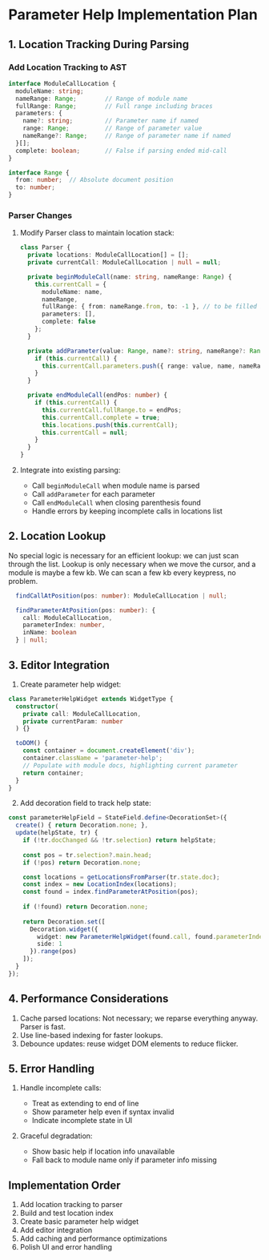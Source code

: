 # Parameter Help Implementation Plan

## 1. Location Tracking During Parsing

### Add Location Tracking to AST
```typescript
interface ModuleCallLocation {
  moduleName: string;
  nameRange: Range;        // Range of module name
  fullRange: Range;        // Full range including braces
  parameters: {
    name?: string;         // Parameter name if named
    range: Range;          // Range of parameter value
    nameRange?: Range;     // Range of parameter name if named
  }[];
  complete: boolean;       // False if parsing ended mid-call
}

interface Range {
  from: number;  // Absolute document position
  to: number;
}
```

### Parser Changes
1. Modify Parser class to maintain location stack:
   ```typescript
   class Parser {
     private locations: ModuleCallLocation[] = [];
     private currentCall: ModuleCallLocation | null = null;
   
     private beginModuleCall(name: string, nameRange: Range) {
       this.currentCall = {
         moduleName: name,
         nameRange,
         fullRange: { from: nameRange.from, to: -1 }, // to be filled in
         parameters: [],
         complete: false
       };
     }
   
     private addParameter(value: Range, name?: string, nameRange?: Range) {
       if (this.currentCall) {
         this.currentCall.parameters.push({ range: value, name, nameRange });
       }
     }
   
     private endModuleCall(endPos: number) {
       if (this.currentCall) {
         this.currentCall.fullRange.to = endPos;
         this.currentCall.complete = true;
         this.locations.push(this.currentCall);
         this.currentCall = null;
       }
     }
   }
   ```

2. Integrate into existing parsing:
   - Call `beginModuleCall` when module name is parsed
   - Call `addParameter` for each parameter
   - Call `endModuleCall` when closing parenthesis found
   - Handle errors by keeping incomplete calls in locations list

## 2. Location Lookup

No special logic is necessary for an efficient lookup: we can just scan through the list.
Lookup is only necessary when we move the cursor, and a module is maybe a few kb.
We can scan a few kb every keypress, no problem.

```typescript
  findCallAtPosition(pos: number): ModuleCallLocation | null;

  findParameterAtPosition(pos: number): {
    call: ModuleCallLocation,
    parameterIndex: number,
    inName: boolean
  } | null;
```

## 3. Editor Integration

1. Create parameter help widget:
```typescript
class ParameterHelpWidget extends WidgetType {
  constructor(
    private call: ModuleCallLocation,
    private currentParam: number
  ) {}

  toDOM() {
    const container = document.createElement('div');
    container.className = 'parameter-help';
    // Populate with module docs, highlighting current parameter
    return container;
  }
}
```

2. Add decoration field to track help state:
```typescript
const parameterHelpField = StateField.define<DecorationSet>({
  create() { return Decoration.none; },
  update(helpState, tr) {
    if (!tr.docChanged && !tr.selection) return helpState;
    
    const pos = tr.selection?.main.head;
    if (!pos) return Decoration.none;

    const locations = getLocationsFromParser(tr.state.doc);
    const index = new LocationIndex(locations);
    const found = index.findParameterAtPosition(pos);
    
    if (!found) return Decoration.none;
    
    return Decoration.set([
      Decoration.widget({
        widget: new ParameterHelpWidget(found.call, found.parameterIndex),
        side: 1
      }).range(pos)
    ]);
  }
});
```

## 4. Performance Considerations

1. Cache parsed locations: Not necessary; we reparse everything anyway. Parser is fast.
2. Use line-based indexing for faster lookups.
3. Debounce updates: reuse widget DOM elements to reduce flicker.

## 5. Error Handling

1. Handle incomplete calls:
   - Treat as extending to end of line
   - Show parameter help even if syntax invalid
   - Indicate incomplete state in UI

2. Graceful degradation:
   - Show basic help if location info unavailable
   - Fall back to module name only if parameter info missing

## Implementation Order

1. Add location tracking to parser
2. Build and test location index
3. Create basic parameter help widget
4. Add editor integration
5. Add caching and performance optimizations
6. Polish UI and error handling
